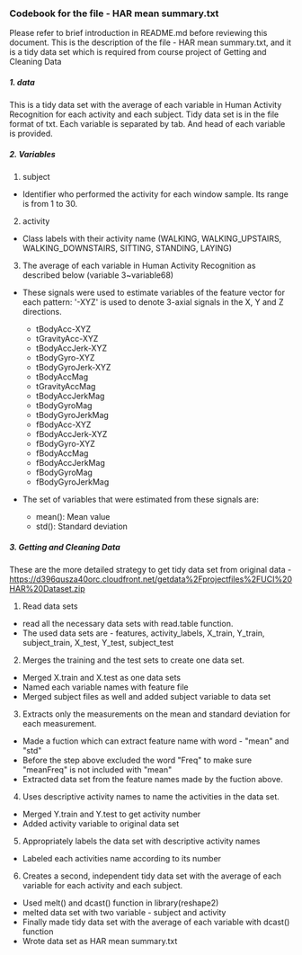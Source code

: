 ### Codebook for the file - HAR mean summary.txt

Please refer to brief introduction in README.md before reviewing this document.
This is the description of the file - HAR mean summary.txt, and it is a tidy data set which is required from course project of Getting and Cleaning Data

##### 1. data
This is a tidy data set with the average of each variable in Human Activity Recognition for each activity and each subject. 
Tidy data set is in the file format of txt. Each variable is separated by tab. And head of each variable is provided.

##### 2. Variables
1. subject
  * Identifier who performed the activity for each window sample. Its range is from 1 to 30.
2. activity
  * Class labels with their activity name (WALKING, WALKING_UPSTAIRS, WALKING_DOWNSTAIRS, SITTING, STANDING, LAYING)
3. The average of each variable in Human Activity Recognition as described below (variable 3~variable68)
  * These signals were used to estimate variables of the feature vector for each pattern: '-XYZ' is used to denote 3-axial signals in the X, Y and Z directions.

    - tBodyAcc-XYZ
    - tGravityAcc-XYZ
    - tBodyAccJerk-XYZ
    - tBodyGyro-XYZ
    - tBodyGyroJerk-XYZ
    - tBodyAccMag
    - tGravityAccMag
    - tBodyAccJerkMag
    - tBodyGyroMag
    - tBodyGyroJerkMag
    - fBodyAcc-XYZ
    - fBodyAccJerk-XYZ
    - fBodyGyro-XYZ
    - fBodyAccMag
    - fBodyAccJerkMag
    - fBodyGyroMag
    - fBodyGyroJerkMag

  * The set of variables that were estimated from these signals are: 

    - mean(): Mean value
    - std(): Standard deviation

##### 3. Getting and Cleaning Data

These are the more detailed strategy to get tidy data set from original data - https://d396qusza40orc.cloudfront.net/getdata%2Fprojectfiles%2FUCI%20HAR%20Dataset.zip 

1. Read data sets
  * read all the necessary data sets with read.table function. 
  * The used data sets are - features, activity_labels, X_train, Y_train, subject_train, X_test, Y_test, subject_test
2. Merges the training and the test sets to create one data set.
  * Merged X.train and X.test as one data sets
  * Named each variable names with feature file
  * Merged subject files as well and added subject variable to data set
3. Extracts only the measurements on the mean and standard deviation for each measurement.
  * Made a fuction which can extract feature name with word - "mean" and "std"
  * Before the step above excluded the word "Freq" to make sure "meanFreq" is not included with "mean"
  * Extracted data set from the feature names made by the fuction above.
4. Uses descriptive activity names to name the activities in the data set.
  * Merged Y.train and Y.test to get activity number  
  * Added activity variable to original data set
5. Appropriately labels the data set with descriptive activity names
  * Labeled each activities name according to its number
6. Creates a second, independent tidy data set with the average of each variable for each activity and each subject.
  * Used melt() and dcast() function in library(reshape2)
  * melted data set with two variable - subject and activity
  * Finally made tidy data set with the average of each variable with dcast() function
  * Wrote data set as HAR mean summary.txt



